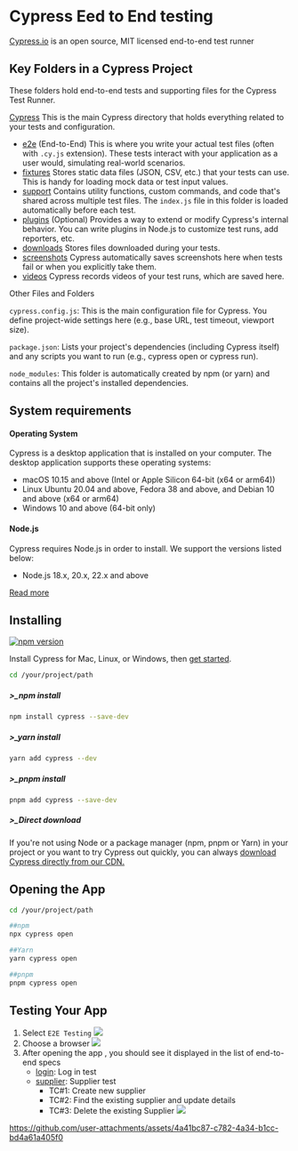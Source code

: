 # Cypress Eed to End testing

[Cypress.io](https://www.cypress.io) is an open source, MIT licensed end-to-end test runner

## Key Folders in a Cypress Project

These folders hold end-to-end tests and supporting files for the Cypress Test Runner.

[Cypress](cypress) This is the main Cypress directory that holds everything related to your tests and configuration.

- [e2e](e2e) (End-to-End) This is where you write your actual test files (often with `.cy.js` extension). These tests interact with your application as a user would, simulating real-world scenarios.
- [fixtures](fixtures) Stores static data files (JSON, CSV, etc.) that your tests can use. This is handy for loading mock data or test input values.
- [support](support) Contains utility functions, custom commands, and code that's shared across multiple test files. The `index.js` file in this folder is loaded automatically before each test.
- [plugins](plugins) (Optional) Provides a way to extend or modify Cypress's internal behavior. You can write plugins in Node.js to customize test runs, add reporters, etc.
- [downloads](downloads) Stores files downloaded during your tests.
- [screenshots](screenshots) Cypress automatically saves screenshots here when tests fail or when you explicitly take them.
- [videos](videos) Cypress records videos of your test runs, which are saved here.


Other Files and Folders

`cypress.config.js`: This is the main configuration file for Cypress. You define project-wide settings here (e.g., base URL, test timeout, viewport size).

`package.json`: Lists your project's dependencies (including Cypress itself) and any scripts you want to run (e.g., cypress open or cypress run).

`node_modules`: This folder is automatically created by npm (or yarn) and contains all the project's installed dependencies.


## System requirements

#### Operating System
Cypress is a desktop application that is installed on your computer. The desktop application supports these operating systems:

- macOS 10.15 and above (Intel or Apple Silicon 64-bit (x64 or arm64))
- Linux Ubuntu 20.04 and above, Fedora 38 and above, and Debian 10 and above (x64 or arm64)
- Windows 10 and above (64-bit only)

#### Node.js
Cypress requires Node.js in order to install. We support the versions listed below:
- Node.js 18.x, 20.x, 22.x and above

[Read more](https://docs.cypress.io/guides/getting-started/installing-cypress#npm-install)


## Installing

[![npm version](https://badge.fury.io/js/cypress.svg)](https://badge.fury.io/js/cypress)

Install Cypress for Mac, Linux, or Windows, then [get started](https://on.cypress.io/install).



```bash
cd /your/project/path
```
##### >_npm install
```bash
npm install cypress --save-dev
```
##### >_yarn install
```bash
yarn add cypress --dev
```
##### >_pnpm install
```bash
pnpm add cypress --save-dev
```

##### >_Direct download
If you're not using Node or a package manager (npm, pnpm or Yarn) in your project or you want to try Cypress out quickly, you can always [download Cypress directly from our CDN.](https://download.cypress.io/desktop)



## Opening the App
```bash
cd /your/project/path
```

```bash
##npm
npx cypress open

##Yarn
yarn cypress open

##pnpm
pnpm cypress open
```

## Testing Your App
1. Select `E2E Testing` 
![](https://s3.amazonaws.com/tw-inlineimages/386890/0/0/7e4b3814ca3a2ac66dda8e4a3a36467e.png)
2.  Choose a browser
![](https://s3.amazonaws.com/tw-inlineimages/386890/0/0/7e5000aa972817cf4968dd937bdaf298.png)
3. After opening the app , you should see it displayed in the list of end-to-end specs
    * [login](): Log in test
    * [supplier](): Supplier test
        * TC#1: Create new supplier
        * TC#2: Find the existing supplier and update details
        * TC#3: Delete the existing Supplier 
![](https://s3.amazonaws.com/tw-inlineimages/386890/0/0/7e570179af908d4448c163fa00e18cf2.png)



https://github.com/user-attachments/assets/4a41bc87-c782-4a34-b1cc-bd4a61a405f0



